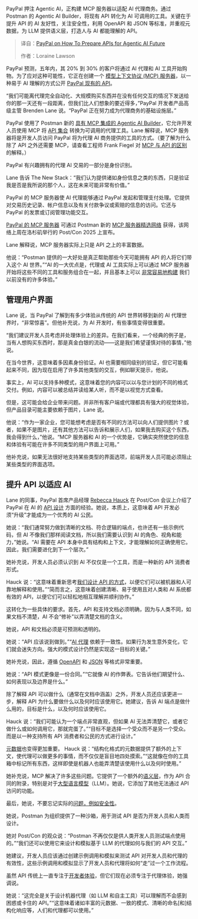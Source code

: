
<!--
title: PayPal如何为Agentic AI的未来准备API
cover: https://cdn.thenewstack.io/media/2025/06/a8890dbb-paypallogo.jpg
summary: PayPal 押注 Agentic AI，正构建 MCP 服务器以适配 AI 代理商务。通过 Postman 的 Agentic AI Builder，将现有 API 转化为 AI 可调用的工具。关键在于提升 API 的 AI 友好性，关注安全性，利用 OpenAPI 和 JSON 等标准，并重视元数据，为 LLM 提供语义层，打造人与 AI 都能理解的 API。
-->

PayPal 押注 Agentic AI，正构建 MCP 服务器以适配 AI 代理商务。通过 Postman 的 Agentic AI Builder，将现有 API 转化为 AI 可调用的工具。关键在于提升 API 的 AI 友好性，关注安全性，利用 OpenAPI 和 JSON 等标准，并重视元数据，为 LLM 提供语义层，打造人与 AI 都能理解的 API。

> 译自：[PayPal on How To Prepare APIs for Agentic AI Future](https://thenewstack.io/paypal-on-how-to-prepare-apis-for-agentic-ai-future/)
> 
> 作者：Loraine Lawson

PayPal 预测，五年内，其 20% 到 30% 的客户将通过 AI 代理和 AI 工具开始购物。为了应对这种可能性，它正在创建一个 [模型上下文协议 (MCP) 服务器](https://thenewstack.io/mcp-is-rss-for-ai-more-use-cases-for-model-context-protocol/)，以一种易于 AI 理解的方式公开 [PayPal 现有的 API](https://thenewstack.io/api-governance-using-patterns-from-paypal-netflix-and-more/)。

“我们可能离代理完全自动化、大规模购买东西并在没有任何交互的情况下发送给你的那一天还有一段距离，但我们比人们想象的要近得多，”PayPal 开发者产品高级主管 Brenden Lane 说。“PayPal 正在努力成为代理商务的基础设施层。”

PayPal 使用了 Postman 新的 [具有 MCP 集成的 Agentic AI Builder](https://learning.postman.com/docs/postman-ai-agent-builder/ai-tool-builder/overview/)，它允许开发人员使用 MCP 将 [API 集合](https://thenewstack.io/introduction-to-api-management/) 转换为可调用的代理工具。Lane 解释说，MCP 服务器将是开发人员访问 PayPal 将为代理 AI 商务提供的工具的方式。（要了解为什么除了 API 之外还需要 MCP，请查看工程师 Frank Fiegel 对 [MCP 与 API 的区别](https://glama.ai/blog/2025-06-06-mcp-vs-api) 的解释。）

PayPal 有兴趣拥有的代理 AI 交易的一部分是身份识别。

Lane 告诉 The New Stack：“我们认为提供诸如身份信息之类的东西，只是验证我是否是我所说的那个人，这在未来可能非常有价值。”

PayPal 的 MCP 服务器使 AI 代理能够通过 PayPal 发起和管理支付处理。它提供对交易历史记录、帐户信息以及有关付款争议或索赔的信息的访问。它还与 PayPal 的发票或订阅管理功能交互。

[PayPal 的 MCP 服务器](https://www.postman.com/paypal/paypal-public-api-workspace/collection/6830d951bcd2d577d7632320) 可通过 Postman 新的 [MCP 服务器精选网络](https://www.postman.com/explore/mcp-servers) 获得，该网络上周在洛杉矶举行的 Post/Con 2025 上宣布。

Lane 解释说，MCP 服务器实际上只是 API 之上的丰富数据。

他说：“Postman 提供的一大好处是真正帮助那些今天可能拥有 API 的人将它们带入这个 AI 世界。”“AI 的一大优点是，代理或 AI 工具实际上可以通过 MCP 服务器开始将这些不同的工具和服务组合在一起，并且基本上可以 [非常容易地构建](https://thenewstack.io/tutorial-build-a-simple-mcp-server-with-claude-desktop/) 我们以前没有的许多体验。”

## 管理用户界面

Lane 说，当 PayPal 了解到有多少体验从传统的 API 世界转移到新的 AI 代理世界时，“非常惊喜”。但他补充说，为 AI 开发时，有些事情变得很重要。

“我们建议开发人员考虑并处理体验上的差异。在我们看来，一个经典的例子是，当有人想购买东西时，那是真金白银的流动——这是我们希望谨慎对待的事情，”他说。

在当今世界，这意味着多因素身份验证。AI 也需要相同级别的验证，但它可能看起来不同，因为现在启用了许多其他类型的交互，例如聊天提示，他说。

事实上，AI 可以支持多种模式，这意味着您的内容可以以与您计划的不同的格式交付。例如，内容可以被总结并读给某人听，而不是以视觉方式查看。

但是，这可能会给企业带来问题。并非所有客户端或代理都具有强大的视觉体验，但产品目录可能主要依赖于图片，Lane 说。

他说：“作为一家企业，您可能想考虑是否有不同的方法可以向人们提供图片？或者，如果不是图片，还有其他方法可以告诉和展示人们，如果我去购买这个东西，我会得到什么，”他说。“MCP 服务器和 AI 的一个优势是，它确实突然使您的信息和体验有可能在许多不同类型的用户界面上可用。”

他补充说，如果无法很好地支持某些类型的界面选项，前端开发人员可能必须阻止某些类型的界面选项。

## 提升 API 以适应 AI
Lane 的同事，PayPal 首席产品经理 [Rebecca Hauck](https://www.linkedin.com/in/rebecca-hauck/) 在 Post/Con 会议上介绍了 PayPal 在 AI 的 [API 设计](https://roadmap.sh/api-design) 方面的经验。她说，本质上，这意味着 API 开发必须“升级”才能成为一个优秀的 AI 公民。

她说：“我们通常努力做到清晰的文档、符合逻辑的端点，也许还有一些示例代码，但 AI 不像我们那样阅读文档，所以我们需要认识到 AI 的角色、视角和能力，”她说。“AI 需要在 API 本身中具有结构和上下文，才能理解如何正确使用它。因此，我们需要进化到下一个层次。”

她补充说，开发人员必须认识到 AI 不仅仅是一个工具，而是一种新的 API 消费者形式。

Hauck 说：“这意味着重新思考[我们设计 API 的方式](https://thenewstack.io/how-radical-api-design-changed-the-way-we-access-databases/)，以便它们可以被机器和人可靠地解释和使用。”“简而言之，这意味着创建清晰、易于使用且对人类和 AI 系统都有效的 API，以便它们可以轻松地相互理解并顺利协作。”

这转化为一些具体的要求。首先，API 和支持文档必须明确，因为与人类不同，如果文档不清楚，AI 不会“修补”以弄清楚文档的含义。

她说，API 和文档必须是可预测和透明的。

她说：“API 应该说到做到。”“[AI 代理](https://thenewstack.io/ai-agents-a-comprehensive-introduction-for-developers/) 依赖于一致性。如果行为发生意外变化，它们就会迷失方向。强大的模式设计仍然是实现这一目标的关键。”

她补充说，因此，遵循 [OpenAPI](https://thenewstack.io/openapi-initiative-new-standards-and-a-peek-at-the-roadmap/) 和 [JSON](https://thenewstack.io/how-we-built-the-new-json-api-for-cassandra-and-astra-db/) 等格式非常重要。

她说：“API 模式更像是一份合同。”“它就像 AI 的作弊表。它告诉他们期望什么、如何表现以及边界是什么。”

除了解释 API 可以做什么（通常在文档中涵盖）之外，开发人员还应该更进一步，解释 API 为什么要做什么以及何时应该使用它。她建议，告诉 AI 端点是做什么用的，目标是什么，以及何时应该使用它。

Hauck 说：“我们可能认为一个端点非常直观，但如果 AI 无法弄清楚它，或者它做什么或如何调用它，那就完蛋了。”“目标不是选择一个受众而不是另一个受众。而是以一种支持所有 API 消费者和公民的方式进行设计。”

[元数据](https://thenewstack.io/use-ai-to-improve-your-organizations-metadata/)也变得更加重要。
Hauck 说：“结构化格式的元数据提供了额外的上下文，使代理可以做更多的事情，而不仅仅是盲目地四处摸索。”“这就像在你的工具箱中标记所有东西，这样即使是机器人也能弄清楚该使用什么以及何时使用。”

她补充说，MCP 解决了许多这些问题。它提供了一个额外的[语义层](https://thenewstack.io/demystifying-the-metrics-store-and-semantic-layer/)，作为 API 合同的附录，特别是对于[大型语言模型](https://thenewstack.io/7-guiding-principles-for-working-with-llms/)（LLM）。她说，它添加了其他无法通过 API 访问的功能。

最后，她说，不要忘记实际的[问题，例如安全性](https://thenewstack.io/shadow-zombie-and-misconfigured-apis-are-a-security-issue/)。

她说，Postman 为组织提供了一种沙箱，用于测试 API 是否为开发人员和人类而设计。

她对 Post/Con 的观众说：“Postman 不再仅仅是供人类开发人员测试端点使用的。”“我们还可以使用它来设计和模拟基于 LLM 的代理如何与我们的 API 交互。”

她建议，开发人员应该通过创建示例调用和模拟来测试 API 对开发人员和代理的有效性，这些示例调用和模拟显示了开发人员和代理将如何“走”过一个工作流程。

虽然 API 传统上一直专注于[开发者体验](https://thenewstack.io/api-governance-and-developer-experience-in-a-developer-portal/)，但它们现在必须专注于代理体验，她强调说。

她说：“这完全是关于设计机器代理（如 LLM 和自主工具）可以理解而不会感到困惑或卡住的 API。”“这意味着诸如丰富的元数据、一致的模式、清晰的命名[和]结构化响应等，人们和代理都可以使用。”